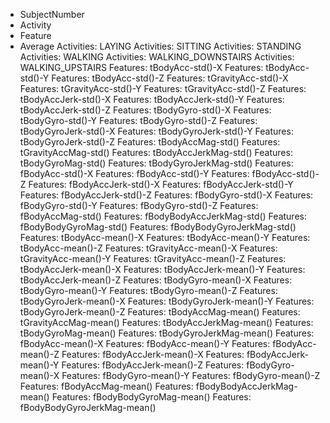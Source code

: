 * SubjectNumber
* Activity
* Feature
* Average
    Activities:  LAYING
    Activities:  SITTING
    Activities:  STANDING
    Activities:  WALKING
    Activities:  WALKING_DOWNSTAIRS
    Activities:  WALKING_UPSTAIRS
    Features:  tBodyAcc-std()-X
    Features:  tBodyAcc-std()-Y
    Features:  tBodyAcc-std()-Z
    Features:  tGravityAcc-std()-X
    Features:  tGravityAcc-std()-Y
    Features:  tGravityAcc-std()-Z
    Features:  tBodyAccJerk-std()-X
    Features:  tBodyAccJerk-std()-Y
    Features:  tBodyAccJerk-std()-Z
    Features:  tBodyGyro-std()-X
    Features:  tBodyGyro-std()-Y
    Features:  tBodyGyro-std()-Z
    Features:  tBodyGyroJerk-std()-X
    Features:  tBodyGyroJerk-std()-Y
    Features:  tBodyGyroJerk-std()-Z
    Features:  tBodyAccMag-std()
    Features:  tGravityAccMag-std()
    Features:  tBodyAccJerkMag-std()
    Features:  tBodyGyroMag-std()
    Features:  tBodyGyroJerkMag-std()
    Features:  fBodyAcc-std()-X
    Features:  fBodyAcc-std()-Y
    Features:  fBodyAcc-std()-Z
    Features:  fBodyAccJerk-std()-X
    Features:  fBodyAccJerk-std()-Y
    Features:  fBodyAccJerk-std()-Z
    Features:  fBodyGyro-std()-X
    Features:  fBodyGyro-std()-Y
    Features:  fBodyGyro-std()-Z
    Features:  fBodyAccMag-std()
    Features:  fBodyBodyAccJerkMag-std()
    Features:  fBodyBodyGyroMag-std()
    Features:  fBodyBodyGyroJerkMag-std()
    Features:  tBodyAcc-mean()-X
    Features:  tBodyAcc-mean()-Y
    Features:  tBodyAcc-mean()-Z
    Features:  tGravityAcc-mean()-X
    Features:  tGravityAcc-mean()-Y
    Features:  tGravityAcc-mean()-Z
    Features:  tBodyAccJerk-mean()-X
    Features:  tBodyAccJerk-mean()-Y
    Features:  tBodyAccJerk-mean()-Z
    Features:  tBodyGyro-mean()-X
    Features:  tBodyGyro-mean()-Y
    Features:  tBodyGyro-mean()-Z
    Features:  tBodyGyroJerk-mean()-X
    Features:  tBodyGyroJerk-mean()-Y
    Features:  tBodyGyroJerk-mean()-Z
    Features:  tBodyAccMag-mean()
    Features:  tGravityAccMag-mean()
    Features:  tBodyAccJerkMag-mean()
    Features:  tBodyGyroMag-mean()
    Features:  tBodyGyroJerkMag-mean()
    Features:  fBodyAcc-mean()-X
    Features:  fBodyAcc-mean()-Y
    Features:  fBodyAcc-mean()-Z
    Features:  fBodyAccJerk-mean()-X
    Features:  fBodyAccJerk-mean()-Y
    Features:  fBodyAccJerk-mean()-Z
    Features:  fBodyGyro-mean()-X
    Features:  fBodyGyro-mean()-Y
    Features:  fBodyGyro-mean()-Z
    Features:  fBodyAccMag-mean()
    Features:  fBodyBodyAccJerkMag-mean()
    Features:  fBodyBodyGyroMag-mean()
    Features:  fBodyBodyGyroJerkMag-mean()
